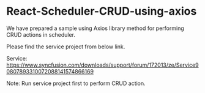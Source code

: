 # React-Scheduler-CRUD-using-axios

We have prepared a sample using Axios library method for performing CRUD actions in scheduler. 

Please find the service project from below link.
  
Service: https://www.syncfusion.com/downloads/support/forum/172013/ze/Service90807893310072088141574866169

Note: Run service project first to perform CRUD action.